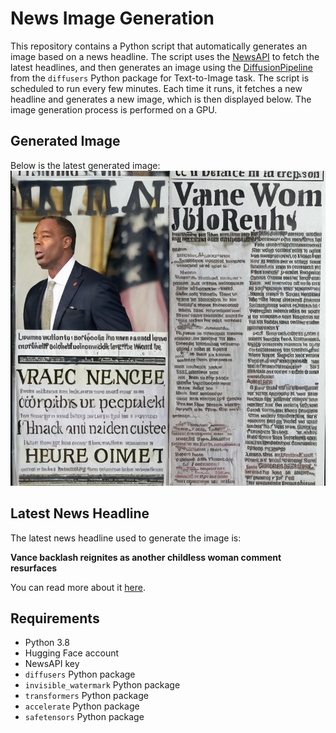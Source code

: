 # News Image Generation
This repository contains a Python script that automatically generates an image based on a news headline. The script uses the [NewsAPI](https://newsapi.org/) to fetch the latest headlines, and then generates an image using the [DiffusionPipeline](https://github.com/huggingface/diffusers) from the `diffusers` Python package for Text-to-Image task.
The script is scheduled to run every few minutes. Each time it runs, it fetches a new headline and generates a new image, which is then displayed below. The image generation process is performed on a GPU.

## Generated Image
Below is the latest generated image:
![Generated Image](image.png)

## Latest News Headline
The latest news headline used to generate the image is:

**Vance backlash reignites as another childless woman comment resurfaces**

You can read more about it [here](https://news.google.com/rss/articles/CBMiggFBVV95cUxQQU54amxtd0pmcE5WdTZqZmNkMUFCQ0RWQ3VPZEdSTHlZY1RpcVExdGtPWnk4eVdnTlZuc1ZJVjJHRERQM0JuOG5DS0luVXRocndIUk1RQWlvMDgwb0wyS09iVFZMazZzajBYekg3a0dGNzJpeERMU29QNE96TEVaV29R?oc=5).

## Requirements
- Python 3.8
- Hugging Face account
- NewsAPI key
- `diffusers` Python package
- `invisible_watermark` Python package
- `transformers` Python package
- `accelerate` Python package
- `safetensors` Python package
